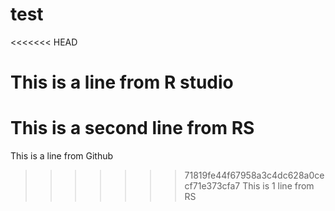 # test
<<<<<<< HEAD
# This is a line from R studio
This is a second line from RS
=======
This is a line from Github
>>>>>>> 71819fe44f67958a3c4dc628a0cecf71e373cfa7
This is 1 line from RS

